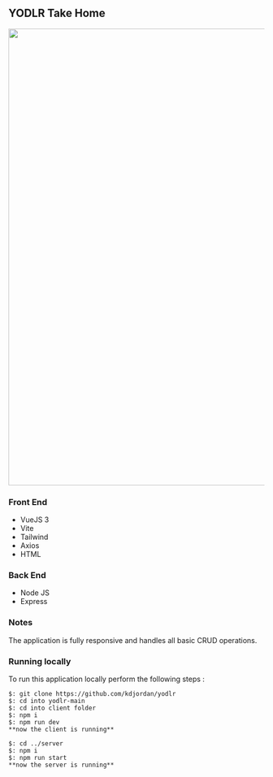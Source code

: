 ## YODLR Take Home
<img src="./yodlr.gif" width="900px">

### Front End
- VueJS 3
- Vite
- Tailwind 
- Axios  
- HTML

### Back End
- Node JS
- Express

### Notes
The application is fully responsive and handles all basic CRUD operations.

### Running locally
To run this application locally perform the following steps :
```
$: git clone https://github.com/kdjordan/yodlr
$: cd into yodlr-main
$: cd into client folder
$: npm i
$: npm run dev
**now the client is running**

$: cd ../server
$: npm i 
$: npm run start
**now the server is running**
```